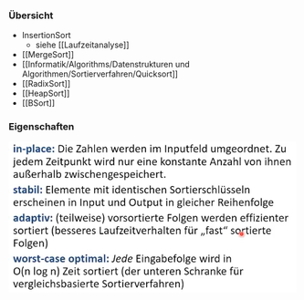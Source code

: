 ### Übersicht
+ InsertionSort
	+ siehe [[Laufzeitanalyse]]
+ [[MergeSort]]
+ [[Informatik/Algorithms/Datenstrukturen und Algorithmen/Sortierverfahren/Quicksort]]
+ [[RadixSort]]
+ [[HeapSort]]
+ [[BSort]]

### Eigenschaften
![](Pasted%20image%2020221028155851.png)